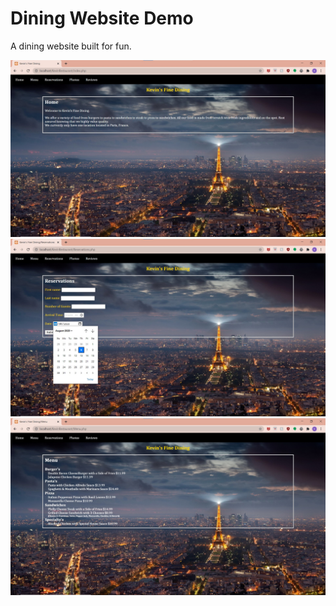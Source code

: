 # Dining Website Demo
A dining website built for fun.

![Image of Website Home](DiningWebsiteHome.jpg)
![Image of Website Reservations](DiningWebsiteReservations.jpg)
![Image of Website Menu](DiningWebsiteMenu.jpg)
